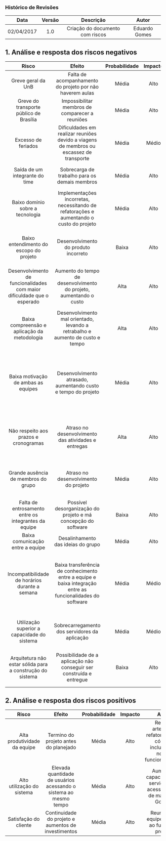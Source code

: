 ### Histórico de Revisões


| Data | Versão | Descrição | Autor |
|:----:|:------:|:---------:|:-----:|
|02/04/2017|1.0|Criação do documento com riscos|Eduardo Gomes|


## 1. Análise e resposta dos riscos negativos

|                                  Risco                                  |                                                    Efeito                                                   | Probabilidade | Impacto |                                                                   Ação                                                                  | Estratégia | Responsável |
|:-----------------------------------------------------------------------:|:-----------------------------------------------------------------------------------------------------------:|:-------------:|:-------:|:---------------------------------------------------------------------------------------------------------------------------------------:|:----------:|:-----------:|
|                            Greve geral da UnB                           |                           Falta de acompanhamento do projeto por não haverem aulas                          |     Média     |   Alto  |                                          Reunir integrantes para posicionamento sobre o assunto                                         | Aceitar    |    Todos    |
|                 Greve do transporte público de Brasília                 |                               Impossibilitar membros de comparecer a reuniões                               |     Média     |   Alto  |                                                            Reuniões virtuais                                                            | Aceitar    |    Todos    |
|                           Excesso de feriados                           |           Dificuldades em realizar reuniões devido a viagens de membros ou escassez de transporte           |     Média     |  Médio  |                                                            Reuniões virtuais                                                            | Aceitar    |    Todos    |
|                      Saída de um integrante do time                     |                                Sobrecarga de trabalho para os demais membros                                |     Média     |   Alto  |                                           Encorajamento e comunicação constante entre a equipe                                          |   Mitigar  |   Eduardo   |
|                     Baixo domínio sobre a tecnologia                    |           Implementações incorretas, necessitando de refatorações e aumentando o custo do projeto           |     Média     |   Alto  |                                Treinamentos constantes sobre os diversos aspectos da tecnologia empregada                               |   Mitigar  |   Matheus   |
|                 Baixo entendimento do escopo do projeto                 |                                     Desenvolvimento do produto incorreto                                    |     Baixa     |   Alto  |                                Comunicação constante entre os membros para manter o alinhamento da equipe                               |   Mitigar  |    Daniel   |
| Desenvolvimento de funcionalidades com maior dificuldade que o esperado |                      Aumento do tempo de desenvolvimento do projeto, aumentando o custo                     |      Alta     |   Alto  |                                Estudo prévio sobre as tecnologias mais desafiadoras relativas ao projeto                                |   Mitigar  |   Matheus   |
|               Baixa compreensão e aplicação da metodologia              |                Desenvolvimento mal orientado, levando a retrabalho e aumento de custo e tempo               |      Alta     |   Alto  |                                Alinhamento sobre os objetivos de cada metodologia, bem como suas práticas                               |   Mitigar  |  Alexandre  |
|                   Baixa motivação de ambas as equipes                   |                        Desenvolvimento atrasado, aumentando custo e tempo do projeto                        |     Média     |   Alto  |  Observação por parte da equipe de gerência de cada indivíduo da equipe de desenvolvimento, de forma a fornecer todo suporte necessário |   Mitigar  |   Eduardo   |
|                  Não respeito aos prazos e cronogramas                  |                             Atraso no desenvolvimento das atividades e entregas                             |      Alta     |   Alto  |                    Comunicação constante entre os membros para manter o alinhamento as atividades e datas de entrega.                   |   Mitigar  |    Brasil   |
|                   Grande ausência de membros do grupo                   |                                     Atraso no desenvolvimento do projeto                                    |     Média     |   Alto  |                                       Comunicação entre os membros da equipe e motivação da equipe                                      |   Evitar   |    Rafael   |
|           Falta de entrosamento entre os integrantes da equipe          |                        Possível desorganização do projeto e má concepção do software                        |     Baixa     |   Alto  |                                      Motivação da equipe em relação ao software a ser implementado                                      |   Evitar   |    Daniel   |
|                     Baixa comunicação entre a equipe                    |                                      Desalinhamento das ideias do grupo                                     |     Média     |   Alto  |                                                        Maior motivação da equipe                                                        |   Evitar   |   Eduardo   |
|              Incompatibilidade de horários durante a semana             | Baixa transferência de conhecimento entre a equipe  e baixa integração entre as funcionalidades do software |     Média     |  Médio  | Reuniões não presenciais, reuniões com menos integrantes, onde cada subgrupo informe o que aconteceu na reunião para o resto da equipe  |   Mitigar  |    Todos    |
|               Utilização superior a capacidade do sistema               |                                Sobrecarregamento dos servidores da aplicação                                |     Média     |  Médio  |                                  Aumentar a capacidade de armazenamento e processamento dos servidores                                  |   Mitigar  |  Alexandre  |
|        Arquitetura não estar sólida para a construção do sistema        |                     Possibilidade de a aplicação não conseguir ser construída e entregue                    |     Baixa     |   Alto  |                          Implementar as funcionalidades críticas primeiro para validar a arquitetura utilizada                          |   Evitar   |    Brasil   |

## 2. Análise e resposta dos riscos positivos

|             Risco            |                               Efeito                              | Probabilidade | Impacto |                                     Ação                                    | Estratégia | Responsável |
|:----------------------------:|:-----------------------------------------------------------------:|:-------------:|:-------:|:---------------------------------------------------------------------------:|:----------:|:-----------:|
| Alta produtividade da equipe |               Termino do projeto antes do planejado               |     Média     |   Alto  | Revisar artefatos, refatoração do código, inclusão de novas funcionalidades |   Aceitar  |    Todos    |
|  Alto utilização do sistema  | Elevada quantidade de usuários acessando o sistema ao mesmo tempo |     Média     |   Alto  |     Aumentar capacidade de servidores e acessos a API de mapas do Google    |   Aceitar  |   Matheus   |
|     Satisfação do cliente    |        Continuidade do projeto e aumentos de investimentos        |     Média     |   Alto  |                Reunião da equipe quanto ao futuro do projeto                |   Aceitar  |    Todos    |

